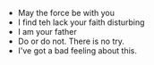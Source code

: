 * May the force be with you
* I find teh lack your faith disturbing
* I am your father
* Do or do not. There is no try.
* I've got a bad feeling about this.